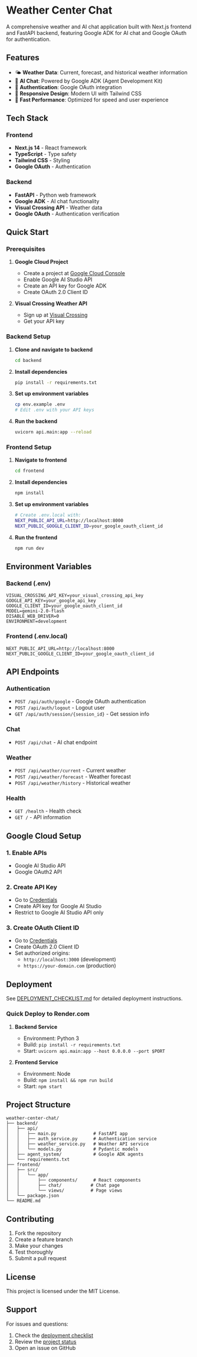 # Weather Center Chat

A comprehensive weather and AI chat application built with Next.js frontend and FastAPI backend, featuring Google ADK for AI chat and Google OAuth for authentication.

## Features

- 🌤️ **Weather Data**: Current, forecast, and historical weather information
- 🤖 **AI Chat**: Powered by Google ADK (Agent Development Kit)
- 🔐 **Authentication**: Google OAuth integration
- 📱 **Responsive Design**: Modern UI with Tailwind CSS
- 🚀 **Fast Performance**: Optimized for speed and user experience

## Tech Stack

### Frontend
- **Next.js 14** - React framework
- **TypeScript** - Type safety
- **Tailwind CSS** - Styling
- **Google OAuth** - Authentication

### Backend
- **FastAPI** - Python web framework
- **Google ADK** - AI chat functionality
- **Visual Crossing API** - Weather data
- **Google OAuth** - Authentication verification

## Quick Start

### Prerequisites

1. **Google Cloud Project**
   - Create a project at [Google Cloud Console](https://console.cloud.google.com/)
   - Enable Google AI Studio API
   - Create an API key for Google ADK
   - Create OAuth 2.0 Client ID

2. **Visual Crossing Weather API**
   - Sign up at [Visual Crossing](https://www.visualcrossing.com/weather-api)
   - Get your API key

### Backend Setup

1. **Clone and navigate to backend**
   ```bash
   cd backend
   ```

2. **Install dependencies**
   ```bash
   pip install -r requirements.txt
   ```

3. **Set up environment variables**
   ```bash
   cp env.example .env
   # Edit .env with your API keys
   ```

4. **Run the backend**
   ```bash
   uvicorn api.main:app --reload
   ```

### Frontend Setup

1. **Navigate to frontend**
   ```bash
   cd frontend
   ```

2. **Install dependencies**
   ```bash
   npm install
   ```

3. **Set up environment variables**
   ```bash
   # Create .env.local with:
   NEXT_PUBLIC_API_URL=http://localhost:8000
   NEXT_PUBLIC_GOOGLE_CLIENT_ID=your_google_oauth_client_id
   ```

4. **Run the frontend**
   ```bash
   npm run dev
   ```

## Environment Variables

### Backend (.env)
```
VISUAL_CROSSING_API_KEY=your_visual_crossing_api_key
GOOGLE_API_KEY=your_google_api_key
GOOGLE_CLIENT_ID=your_google_oauth_client_id
MODEL=gemini-2.0-flash
DISABLE_WEB_DRIVER=0
ENVIRONMENT=development
```

### Frontend (.env.local)
```
NEXT_PUBLIC_API_URL=http://localhost:8000
NEXT_PUBLIC_GOOGLE_CLIENT_ID=your_google_oauth_client_id
```

## API Endpoints

### Authentication
- `POST /api/auth/google` - Google OAuth authentication
- `POST /api/auth/logout` - Logout user
- `GET /api/auth/session/{session_id}` - Get session info

### Chat
- `POST /api/chat` - AI chat endpoint

### Weather
- `POST /api/weather/current` - Current weather
- `POST /api/weather/forecast` - Weather forecast
- `POST /api/weather/history` - Historical weather

### Health
- `GET /health` - Health check
- `GET /` - API information

## Google Cloud Setup

### 1. Enable APIs
- Google AI Studio API
- Google OAuth2 API

### 2. Create API Key
- Go to [Credentials](https://console.cloud.google.com/apis/credentials)
- Create API key for Google AI Studio
- Restrict to Google AI Studio API only

### 3. Create OAuth Client ID
- Go to [Credentials](https://console.cloud.google.com/apis/credentials)
- Create OAuth 2.0 Client ID
- Set authorized origins:
  - `http://localhost:3000` (development)
  - `https://your-domain.com` (production)

## Deployment

See [DEPLOYMENT_CHECKLIST.md](DEPLOYMENT_CHECKLIST.md) for detailed deployment instructions.

### Quick Deploy to Render.com

1. **Backend Service**
   - Environment: Python 3
   - Build: `pip install -r requirements.txt`
   - Start: `uvicorn api.main:app --host 0.0.0.0 --port $PORT`

2. **Frontend Service**
   - Environment: Node
   - Build: `npm install && npm run build`
   - Start: `npm start`

## Project Structure

```
weather-center-chat/
├── backend/
│   ├── api/
│   │   ├── main.py              # FastAPI app
│   │   ├── auth_service.py      # Authentication service
│   │   ├── weather_service.py   # Weather API service
│   │   └── models.py            # Pydantic models
│   ├── agent_system/            # Google ADK agents
│   └── requirements.txt
├── frontend/
│   ├── src/
│   │   └── app/
│   │       ├── components/      # React components
│   │       ├── chat/           # Chat page
│   │       └── views/          # Page views
│   └── package.json
└── README.md
```

## Contributing

1. Fork the repository
2. Create a feature branch
3. Make your changes
4. Test thoroughly
5. Submit a pull request

## License

This project is licensed under the MIT License.

## Support

For issues and questions:
1. Check the [deployment checklist](DEPLOYMENT_CHECKLIST.md)
2. Review the [project status](PROJECT_STATUS.md)
3. Open an issue on GitHub





